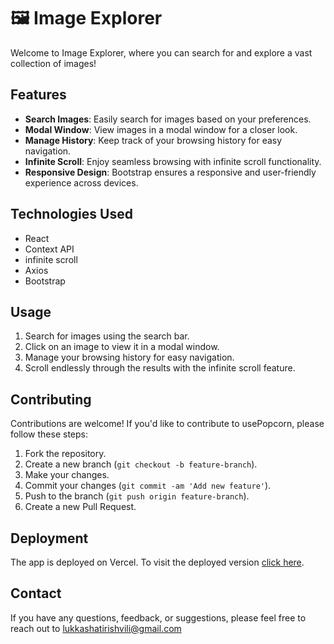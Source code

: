 # 🖼️ Image Explorer

Welcome to Image Explorer, where you can search for and explore a vast collection of images!

## Features

- **Search Images**: Easily search for images based on your preferences.
- **Modal Window**: View images in a modal window for a closer look.
- **Manage History**: Keep track of your browsing history for easy navigation.
- **Infinite Scroll**: Enjoy seamless browsing with infinite scroll functionality.
- **Responsive Design**: Bootstrap ensures a responsive and user-friendly experience across devices.

## Technologies Used

- React
- Context API
- infinite scroll
- Axios
- Bootstrap

## Usage

1. Search for images using the search bar.
2. Click on an image to view it in a modal window.
3. Manage your browsing history for easy navigation.
5. Scroll endlessly through the results with the infinite scroll feature.

## Contributing

Contributions are welcome! If you'd like to contribute to usePopcorn, please follow these steps:

1. Fork the repository.
2. Create a new branch (`git checkout -b feature-branch`).
3. Make your changes.
4. Commit your changes (`git commit -am 'Add new feature'`).
5. Push to the branch (`git push origin feature-branch`).
6. Create a new Pull Request.

## Deployment

The app is deployed on Vercel. To visit the deployed version [click here](https://image-explorer-eight.vercel.app/).

## Contact

If you have any questions, feedback, or suggestions, please feel free to reach out to lukkashatirishvili@gmail.com
